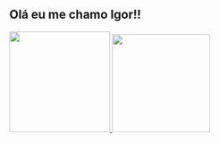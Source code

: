 ## Olá eu me chamo Igor!!

<div>
  <a href="https://beacons.ai/igorRooberto">
  <img height="180em" src="https://github-readme-stats.vercel.app/api?username=igorRooberto&show_icons=true&theme=radical"/   >
  <img height="175em" src="https://github-readme-stats.vercel.app/api/top-langs/?username=igorRooberto&hide_progress=true&theme=radical"/>
</div>

